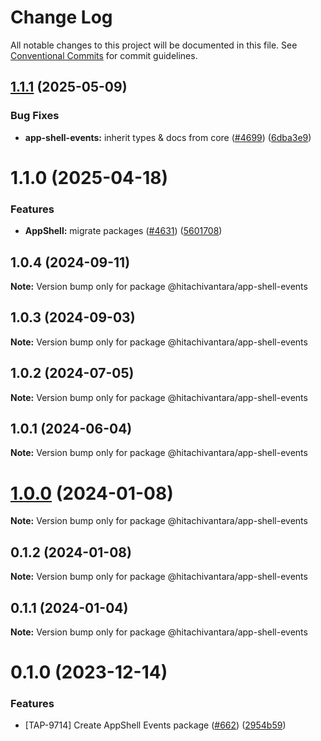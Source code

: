 # Change Log

All notable changes to this project will be documented in this file.
See [Conventional Commits](https://conventionalcommits.org) for commit guidelines.

## [1.1.1](https://github.com/lumada-design/hv-uikit-react/compare/@hitachivantara/app-shell-events@1.1.0...@hitachivantara/app-shell-events@1.1.1) (2025-05-09)

### Bug Fixes

- **app-shell-events:** inherit types & docs from core ([#4699](https://github.com/lumada-design/hv-uikit-react/issues/4699)) ([6dba3e9](https://github.com/lumada-design/hv-uikit-react/commit/6dba3e9c3b198fc32936295570d88a7264b99426))

# 1.1.0 (2025-04-18)

### Features

- **AppShell:** migrate packages ([#4631](https://github.com/lumada-design/hv-uikit-react/issues/4631)) ([5601708](https://github.com/lumada-design/hv-uikit-react/commit/560170844dcc962308a6945f40a9e7c13e131a39))

## 1.0.4 (2024-09-11)

**Note:** Version bump only for package @hitachivantara/app-shell-events

## 1.0.3 (2024-09-03)

**Note:** Version bump only for package @hitachivantara/app-shell-events

## 1.0.2 (2024-07-05)

**Note:** Version bump only for package @hitachivantara/app-shell-events

## 1.0.1 (2024-06-04)

**Note:** Version bump only for package @hitachivantara/app-shell-events

# [1.0.0](https://github.com/lumada-design/hv-app-shell/compare/@hitachivantara/app-shell-events@0.1.2...@hitachivantara/app-shell-events@1.0.0) (2024-01-08)

**Note:** Version bump only for package @hitachivantara/app-shell-events

## 0.1.2 (2024-01-08)

**Note:** Version bump only for package @hitachivantara/app-shell-events

## 0.1.1 (2024-01-04)

**Note:** Version bump only for package @hitachivantara/app-shell-events

# 0.1.0 (2023-12-14)

### Features

- [TAP-9714] Create AppShell Events package ([#662](https://github.com/lumada-design/hv-app-shell/issues/662)) ([2954b59](https://github.com/lumada-design/hv-app-shell/commit/2954b5919e83bd86c8bff3c97cf2124f8f098fbe))
